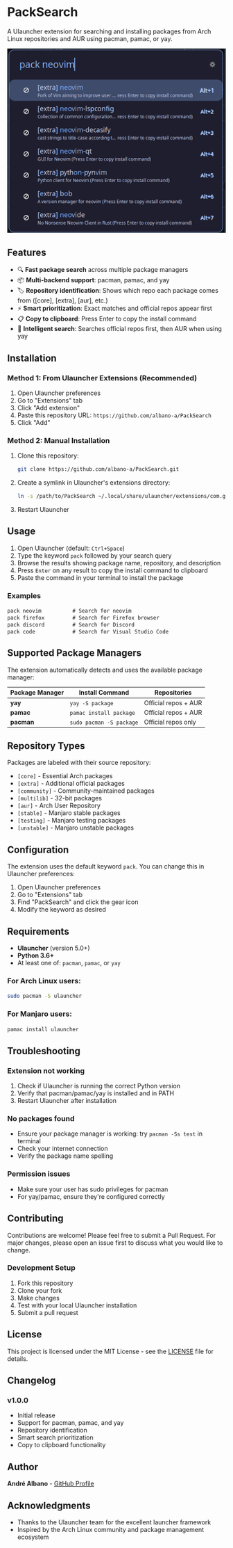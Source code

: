 # PackSearch

A Ulauncher extension for searching and installing packages from Arch Linux repositories and AUR using pacman, pamac, or yay.

![PackSearch Demo](assets/pack_search_work.png)

## Features

- 🔍 **Fast package search** across multiple package managers
- 📦 **Multi-backend support**: pacman, pamac, and yay
- 🏷️ **Repository identification**: Shows which repo each package comes from ([core], [extra], [aur], etc.)
- ⚡ **Smart prioritization**: Exact matches and official repos appear first
- 📋 **Copy to clipboard**: Press Enter to copy the install command
- 🎯 **Intelligent search**: Searches official repos first, then AUR when using yay

## Installation

### Method 1: From Ulauncher Extensions (Recommended)

1. Open Ulauncher preferences
2. Go to "Extensions" tab
3. Click "Add extension"
4. Paste this repository URL: `https://github.com/albano-a/PackSearch`
5. Click "Add"

### Method 2: Manual Installation

1. Clone this repository:
   ```bash
   git clone https://github.com/albano-a/PackSearch.git
   ```
2. Create a symlink in Ulauncher's extensions directory:
   ```bash
   ln -s /path/to/PackSearch ~/.local/share/ulauncher/extensions/com.github.albano-a.packsearch
   ```
3. Restart Ulauncher

## Usage

1. Open Ulauncher (default: `Ctrl+Space`)
2. Type the keyword `pack` followed by your search query
3. Browse the results showing package name, repository, and description
4. Press `Enter` on any result to copy the install command to clipboard
5. Paste the command in your terminal to install the package

### Examples

```
pack neovim          # Search for neovim
pack firefox         # Search for Firefox browser
pack discord         # Search for Discord
pack code            # Search for Visual Studio Code
```

## Supported Package Managers

The extension automatically detects and uses the available package manager:

| Package Manager | Install Command          | Repositories         |
| --------------- | ------------------------ | -------------------- |
| **yay**         | `yay -S package`         | Official repos + AUR |
| **pamac**       | `pamac install package`  | Official repos + AUR |
| **pacman**      | `sudo pacman -S package` | Official repos only  |

## Repository Types

Packages are labeled with their source repository:

- `[core]` - Essential Arch packages
- `[extra]` - Additional official packages
- `[community]` - Community-maintained packages
- `[multilib]` - 32-bit packages
- `[aur]` - Arch User Repository
- `[stable]` - Manjaro stable packages
- `[testing]` - Manjaro testing packages
- `[unstable]` - Manjaro unstable packages

## Configuration

The extension uses the default keyword `pack`. You can change this in Ulauncher preferences:

1. Open Ulauncher preferences
2. Go to "Extensions" tab
3. Find "PackSearch" and click the gear icon
4. Modify the keyword as desired

## Requirements

- **Ulauncher** (version 5.0+)
- **Python 3.6+**
- At least one of: `pacman`, `pamac`, or `yay`

### For Arch Linux users:

```bash
sudo pacman -S ulauncher
```

### For Manjaro users:

```bash
pamac install ulauncher
```

## Troubleshooting

### Extension not working

1. Check if Ulauncher is running the correct Python version
2. Verify that pacman/pamac/yay is installed and in PATH
3. Restart Ulauncher after installation

### No packages found

- Ensure your package manager is working: try `pacman -Ss test` in terminal
- Check your internet connection
- Verify the package name spelling

### Permission issues

- Make sure your user has sudo privileges for pacman
- For yay/pamac, ensure they're configured correctly

## Contributing

Contributions are welcome! Please feel free to submit a Pull Request. For major changes, please open an issue first to discuss what you would like to change.

### Development Setup

1. Fork this repository
2. Clone your fork
3. Make changes
4. Test with your local Ulauncher installation
5. Submit a pull request

## License

This project is licensed under the MIT License - see the [LICENSE](LICENSE) file for details.

## Changelog

### v1.0.0

- Initial release
- Support for pacman, pamac, and yay
- Repository identification
- Smart search prioritization
- Copy to clipboard functionality

## Author

**André Albano** - [GitHub Profile](https://github.com/albano-a)

## Acknowledgments

- Thanks to the Ulauncher team for the excellent launcher framework
- Inspired by the Arch Linux community and package management ecosystem
